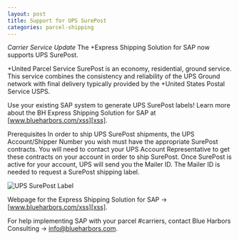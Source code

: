 ```yaml
---
layout: post
title: Support for UPS SurePost
categories: parcel-shipping
---
```


*Carrier Service Update* The +Express Shipping Solution for SAP now
supports UPS SurePost. 

+United Parcel Service SurePost is an economy, residential, ground
service. This service combines the consistency and reliability of
the UPS Ground network with final delivery typically provided by
the +United States Postal Service USPS.

Use your existing SAP system to generate UPS SurePost labels!
Learn more about the BH Express Shipping Solution for SAP at
[www.blueharbors.com/xss][xss].

Prerequisites In order to ship UPS SurePost shipments, the UPS
Account/Shipper Number you wish must have the appropriate SurePost
contracts. You will need to contact your UPS Account
Representative to get these contracts on your account in order to
ship SurePost. Once SurePost is active for your account, UPS will
send you the Mailer ID. The Mailer ID is needed to request a
SurePost shipping label.

![UPS SurePost Label](/images/UPSSurePost.png)

Webpage for the Express Shipping Solution for SAP → [www.blueharbors.com/xss][xss].

For help implementing SAP with your parcel #carriers, contact Blue Harbors Consulting → [info@blueharbors.com](mailto:info@blueharbors.com).

[xss]: https://www.blueharbors.com/xss

